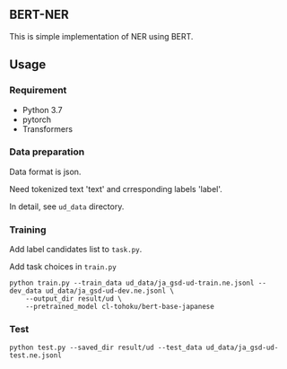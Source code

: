 ## BERT-NER
This is simple implementation of NER using BERT.

## Usage
### Requirement
- Python 3.7
- pytorch
- Transformers

### Data preparation
Data format is json.

Need tokenized text 'text' and crresponding labels 'label'.

In detail, see `ud_data` directory.

### Training
Add label candidates list to `task.py`.

Add task choices in `train.py`
```
python train.py --train_data ud_data/ja_gsd-ud-train.ne.jsonl --dev_data ud_data/ja_gsd-ud-dev.ne.jsonl \
	--output_dir result/ud \
	--pretrained_model cl-tohoku/bert-base-japanese 
```

### Test
```
python test.py --saved_dir result/ud --test_data ud_data/ja_gsd-ud-test.ne.jsonl
```
